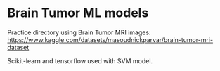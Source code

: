 # Brain Tumor ML models

Practice directory using Brain Tumor MRI images: https://www.kaggle.com/datasets/masoudnickparvar/brain-tumor-mri-dataset

Scikit-learn and tensorflow used with SVM model.
